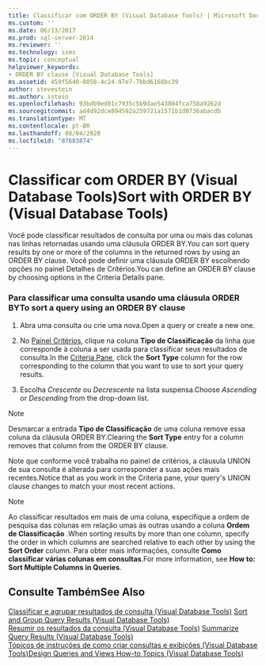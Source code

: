```yaml
---
title: Classificar com ORDER BY (Visual Database Tools) | Microsoft Docs
ms.custom: ''
ms.date: 06/13/2017
ms.prod: sql-server-2014
ms.reviewer: ''
ms.technology: ssms
ms.topic: conceptual
helpviewer_keywords:
- ORDER BY clause [Visual Database Tools]
ms.assetid: 459f5640-8058-4c24-97e7-7bbd6168bc39
author: stevestein
ms.author: sstein
ms.openlocfilehash: 93bdb9ed01c7935c5b9dae543804fca758a9262d
ms.sourcegitcommit: ad4d92dce894592a259721a1571b1d8736abacdb
ms.translationtype: MT
ms.contentlocale: pt-BR
ms.lasthandoff: 08/04/2020
ms.locfileid: "87683874"
---
```

# <a name="sort-with-order-by-visual-database-tools"></a><span data-ttu-id="9fa4b-102">Classificar com ORDER BY (Visual Database Tools)</span><span class="sxs-lookup"><span data-stu-id="9fa4b-102">Sort with ORDER BY (Visual Database Tools)</span></span>
  <span data-ttu-id="9fa4b-103">Você pode classificar resultados de consulta por uma ou mais das colunas nas linhas retornadas usando uma cláusula ORDER BY.</span><span class="sxs-lookup"><span data-stu-id="9fa4b-103">You can sort query results by one or more of the columns in the returned rows by using an ORDER BY clause.</span></span> <span data-ttu-id="9fa4b-104">Você pode definir uma cláusula ORDER BY escolhendo opções no painel Detalhes de Critérios.</span><span class="sxs-lookup"><span data-stu-id="9fa4b-104">You can define an ORDER BY clause by choosing options in the Criteria Details pane.</span></span>  
  
### <a name="to-sort-a-query-using-an-order-by-clause"></a><span data-ttu-id="9fa4b-105">Para classificar uma consulta usando uma cláusula ORDER BY</span><span class="sxs-lookup"><span data-stu-id="9fa4b-105">To sort a query using an ORDER BY clause</span></span>  
  
1.  <span data-ttu-id="9fa4b-106">Abra uma consulta ou crie uma nova.</span><span class="sxs-lookup"><span data-stu-id="9fa4b-106">Open a query or create a new one.</span></span>  
  
2.  <span data-ttu-id="9fa4b-107">No [Painel Critérios](visual-database-tools.md), clique na coluna **Tipo de Classificação** da linha que corresponde à coluna a ser usada para classificar seus resultados de consulta.</span><span class="sxs-lookup"><span data-stu-id="9fa4b-107">In the [Criteria Pane](visual-database-tools.md), click the **Sort Type** column for the row corresponding to the column that you want to use to sort your query results.</span></span>  
  
3.  <span data-ttu-id="9fa4b-108">Escolha *Crescente* ou *Decrescente* na lista suspensa.</span><span class="sxs-lookup"><span data-stu-id="9fa4b-108">Choose *Ascending* or *Descending* from the drop-down list.</span></span>  
  
> [!NOTE]  
>  <span data-ttu-id="9fa4b-109">Desmarcar a entrada **Tipo de Classificação** de uma coluna remove essa coluna da cláusula ORDER BY.</span><span class="sxs-lookup"><span data-stu-id="9fa4b-109">Clearing the **Sort Type** entry for a column removes that column from the ORDER BY clause.</span></span>  
  
 <span data-ttu-id="9fa4b-110">Note que conforme você trabalha no painel de critérios, a cláusula UNION de sua consulta é alterada para corresponder a suas ações mais recentes.</span><span class="sxs-lookup"><span data-stu-id="9fa4b-110">Notice that as you work in the Criteria pane, your query's UNION clause changes to match your most recent actions.</span></span>  
  
> [!NOTE]  
>  <span data-ttu-id="9fa4b-111">Ao classificar resultados em mais de uma coluna, especifique a ordem de pesquisa das colunas em relação umas às outras usando a coluna **Ordem de Classificação** .</span><span class="sxs-lookup"><span data-stu-id="9fa4b-111">When sorting results by more than one column, specify the order in which columns are searched relative to each other by using the **Sort Order** column.</span></span> <span data-ttu-id="9fa4b-112">Para obter mais informações, consulte **Como classificar várias colunas em consultas**.</span><span class="sxs-lookup"><span data-stu-id="9fa4b-112">For more information, see **How to: Sort Multiple Columns in Queries**.</span></span>  
  
## <a name="see-also"></a><span data-ttu-id="9fa4b-113">Consulte Também</span><span class="sxs-lookup"><span data-stu-id="9fa4b-113">See Also</span></span>  
 <span data-ttu-id="9fa4b-114">[Classificar e agrupar resultados de consulta &#40;Visual Database Tools&#41;](sort-and-group-query-results-visual-database-tools.md) </span><span class="sxs-lookup"><span data-stu-id="9fa4b-114">[Sort and Group Query Results &#40;Visual Database Tools&#41;](sort-and-group-query-results-visual-database-tools.md) </span></span>  
 <span data-ttu-id="9fa4b-115">[Resumir os resultados da consulta &#40;Visual Database Tools&#41;](summarize-query-results-visual-database-tools.md) </span><span class="sxs-lookup"><span data-stu-id="9fa4b-115">[Summarize Query Results &#40;Visual Database Tools&#41;](summarize-query-results-visual-database-tools.md) </span></span>  
 [<span data-ttu-id="9fa4b-116">Tópicos de instruções de como criar consultas e exibições &#40;Visual Database Tools&#41;</span><span class="sxs-lookup"><span data-stu-id="9fa4b-116">Design Queries and Views How-to Topics &#40;Visual Database Tools&#41;</span></span>](design-queries-and-views-how-to-topics-visual-database-tools.md)  
  
  
